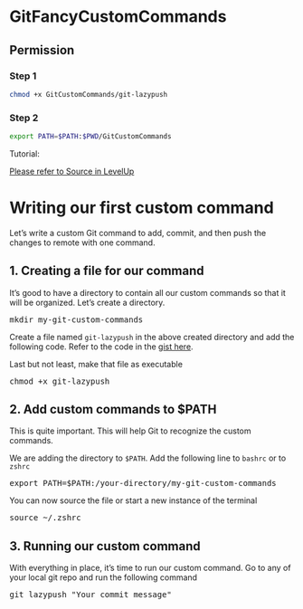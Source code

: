 # GitFancyCustomCommands

## Permission
### Step 1
``` bash
chmod +x GitCustomCommands/git-lazypush
```
### Step 2
``` bash
export PATH=$PATH:$PWD/GitCustomCommands
```

Tutorial:

[Please refer to Source in LevelUp](https://levelup.gitconnected.com/automate-repetitive-tasks-with-custom-git-commands-76a4b71d262f)

<div class="ab ac ae af ag dm ai aj"><h1 id="ce7b" class="in io dp cf ip iq ir is it iu iv iw ix iy iz ja jb jc jd je jf eh" data-selectable-paragraph="">Writing our first custom command</h1><p id="544e" class="hd he dp hf b hg jg hi hj hk jh hm hn ho ji hq hr hs jj hu hv hw jk hy hz ia dh eh" data-selectable-paragraph="">Let’s write a custom Git command to add, commit, and then push the changes to remote with one command.</p><h2 id="6a06" class="jl io dp cf ip jm jn hi jo jp hm jq jr hq js jt hu ju jv hy jw eh" data-selectable-paragraph="">1. Creating a file for our command</h2><p id="257c" class="hd he dp hf b hg jg hi hj hk jh hm hn ho ji hq hr hs jj hu hv hw jk hy hz ia dh eh" data-selectable-paragraph="">It’s good to have a directory to contain all our custom commands so that it will be organized. Let’s create a directory.</p><pre class="gk gl gm gn go jx jy bu"><span id="7d3e" class="eh jl io dp ih b er jz ka s kb" data-selectable-paragraph="">mkdir my-git-custom-commands</span></pre><p id="6f90" class="hd he dp hf b hg hh hi hj hk hl hm hn ho hp hq hr hs ht hu hv hw hx hy hz ia dh eh" data-selectable-paragraph="">Create a file named <code class="gx ie if ig ih b">git-lazypush</code> in the above created directory and add the following code. Refer to the code in the <a href="https://gist.github.com/srebalaji/4b23fb62f6ce26c17b73ca07ae7cfc67#file-git-lazypush" class="cm ft kc kd ke kf" rel="noopener">gist here</a>.</p><p id="aaf3" class="hd he dp hf b hg hh hi hj hk hl hm hn ho hp hq hr hs ht hu hv hw hx hy hz ia dh eh" data-selectable-paragraph="">Last but not least, make that file as executable</p><pre class="gk gl gm gn go jx jy bu"><span id="5e3a" class="eh jl io dp ih b er jz ka s kb" data-selectable-paragraph="">chmod +x git-lazypush</span></pre><h2 id="7d48" class="jl io dp cf ip jm jn hi jo jp hm jq jr hq js jt hu ju jv hy jw eh" data-selectable-paragraph="">2. Add custom commands to $PATH</h2><p id="b3ac" class="hd he dp hf b hg jg hi hj hk jh hm hn ho ji hq hr hs jj hu hv hw jk hy hz ia dh eh" data-selectable-paragraph="">This is quite important. This will help Git to recognize the custom commands.</p><p id="07aa" class="hd he dp hf b hg hh hi hj hk hl hm hn ho hp hq hr hs ht hu hv hw hx hy hz ia dh eh" data-selectable-paragraph="">We are adding the directory to <code class="gx ie if ig ih b">$PATH</code>. Add the following line to <code class="gx ie if ig ih b">bashrc</code> or to <code class="gx ie if ig ih b">zshrc</code></p><pre class="gk gl gm gn go jx jy bu"><span id="47be" class="eh jl io dp ih b er jz ka s kb" data-selectable-paragraph="">export PATH=$PATH:/your-directory/my-git-custom-commands</span></pre><p id="4250" class="hd he dp hf b hg hh hi hj hk hl hm hn ho hp hq hr hs ht hu hv hw hx hy hz ia dh eh" data-selectable-paragraph="">You can now source the file or start a new instance of the terminal</p><pre class="gk gl gm gn go jx jy bu"><span id="7d81" class="eh jl io dp ih b er jz ka s kb" data-selectable-paragraph="">source ~/.zshrc</span></pre><h2 id="196d" class="jl io dp cf ip jm jn hi jo jp hm jq jr hq js jt hu ju jv hy jw eh" data-selectable-paragraph="">3. Running our custom command</h2><p id="32d6" class="hd he dp hf b hg jg hi hj hk jh hm hn ho ji hq hr hs jj hu hv hw jk hy hz ia dh eh" data-selectable-paragraph="">With everything in place, it’s time to run our custom command. Go to any of your local git repo and run the following command</p><pre class="gk gl gm gn go jx jy bu"><span id="de86" class="eh jl io dp ih b er jz ka s kb" data-selectable-paragraph="">git lazypush "Your commit message"</span></pre></div>
